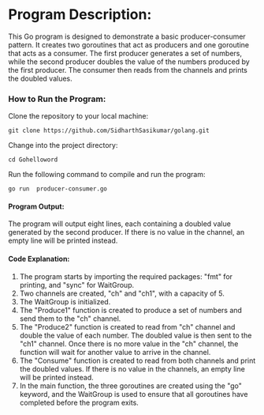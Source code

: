 # Program Description:

This Go program is designed to demonstrate a basic producer-consumer pattern. It creates two goroutines that act as producers and one goroutine that acts as a consumer. The first producer generates a set of numbers, while the second producer doubles the value of the numbers produced by the first producer. The consumer then reads from the channels and prints the doubled values.

### How to Run the Program:


Clone the repository to your local machine:

```
git clone https://github.com/SidharthSasikumar/golang.git
```

Change into the project directory:

```
cd Gohelloword
```

Run the following command to compile and run the program:

```
go run  producer-consumer.go
```

#### Program Output:

The program will output eight lines, each containing a doubled value generated by the second producer. If there is no value in the channel, an empty line will be printed instead.

#### Code Explanation:

1. The program starts by importing the required packages: "fmt" for printing, and "sync" for WaitGroup.
2. Two channels are created, "ch" and "ch1", with a capacity of 5.
3. The WaitGroup is initialized.
4. The "Produce1" function is created to produce a set of numbers and send them to the "ch" channel.
5. The "Produce2" function is created to read from "ch" channel and double the value of each number. The doubled value is then sent to the "ch1" channel. Once there is no more value in the "ch" channel, the function will wait for another value to arrive in the channel.
6. The "Consume" function is created to read from both channels and print the doubled values. If there is no value in the channels, an empty line will be printed instead.
7. In the main function, the three goroutines are created using the "go" keyword, and the WaitGroup is used to ensure that all goroutines have completed before the program exits.


